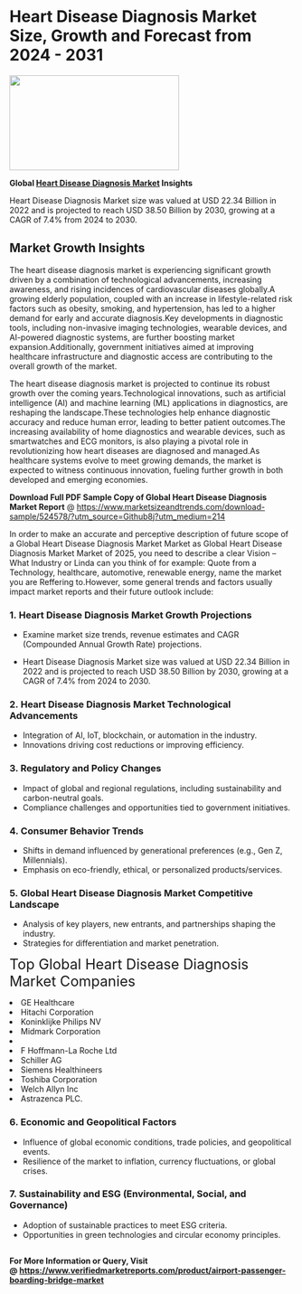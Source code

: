 <H1>Heart Disease Diagnosis Market Size, Growth and Forecast from 2024 - 2031</H1><img class="aligncenter size-medium wp-image-584254" src="https://thirdeyenews.in/wp-content/uploads/2024/09/Global-Market-Research-300x168.jpeg" alt="" width="300" height="168" /><p><strong>Global&nbsp;<a href="https://www.marketsizeandtrends.com/download-sample/524578/?utm_source=Github8j?utm_medium=214">Heart Disease Diagnosis Market</a> Insights</strong></p><p>Heart Disease Diagnosis Market size was valued at USD 22.34 Billion in 2022 and is projected to reach USD 38.50 Billion by 2030, growing at a CAGR of 7.4% from 2024 to 2030.</p><p><h2>Market Growth Insights</h2> <p>The heart disease diagnosis market is experiencing significant growth driven by a combination of technological advancements, increasing awareness, and rising incidences of cardiovascular diseases globally.A growing elderly population, coupled with an increase in lifestyle-related risk factors such as obesity, smoking, and hypertension, has led to a higher demand for early and accurate diagnosis.Key developments in diagnostic tools, including non-invasive imaging technologies, wearable devices, and AI-powered diagnostic systems, are further boosting market expansion.Additionally, government initiatives aimed at improving healthcare infrastructure and diagnostic access are contributing to the overall growth of the market.</p> <p>The heart disease diagnosis market is projected to continue its robust growth over the coming years.Technological innovations, such as artificial intelligence (AI) and machine learning (ML) applications in diagnostics, are reshaping the landscape.These technologies help enhance diagnostic accuracy and reduce human error, leading to better patient outcomes.The increasing availability of home diagnostics and wearable devices, such as smartwatches and ECG monitors, is also playing a pivotal role in revolutionizing how heart diseases are diagnosed and managed.As healthcare systems evolve to meet growing demands, the market is expected to witness continuous innovation, fueling further growth in both developed and emerging economies.</p> <p><span class=""><strong>Download Full PDF Sample Copy of Global Heart Disease Diagnosis Market Report</strong> @ <a href="https://www.marketsizeandtrends.com/download-sample/524578/?utm_source=Github8j?utm_medium=214" target="_blank">https://www.marketsizeandtrends.com/download-sample/524578/?utm_source=Github8j?utm_medium=214</a></span></p><p>In order to make an accurate and perceptive description of future scope of a Global&nbsp;Heart Disease Diagnosis Market Market as Global&nbsp;Heart Disease Diagnosis Market Market of 2025, you need to describe a clear Vision &ndash; What Industry or Linda can you think of for example: Quote from a Technology, healthcare, automotive, renewable energy, name the market you are Reffering to.However, some general trends and factors usually impact market reports and their future outlook include:</p><h3>1.&nbsp;<strong>Heart Disease Diagnosis Market Growth Projections</strong></h3><ul><li>Examine market size trends, revenue estimates and CAGR (Compounded Annual Growth Rate) projections.</li><li><p>Heart Disease Diagnosis Market size was valued at USD 22.34 Billion in 2022 and is projected to reach USD 38.50 Billion by 2030, growing at a CAGR of 7.4% from 2024 to 2030.</p></li></ul><h3>2.&nbsp;<strong>Heart Disease Diagnosis Market Technological Advancements</strong></h3><ul><li>Integration of AI, IoT, blockchain, or automation in the industry.</li><li>Innovations driving cost reductions or improving efficiency.</li></ul><h3>3.&nbsp;<strong>Regulatory and Policy Changes</strong></h3><ul><li>Impact of global and regional regulations, including sustainability and carbon-neutral goals.</li><li>Compliance challenges and opportunities tied to government initiatives.</li></ul><h3>4.&nbsp;<strong>Consumer Behavior Trends</strong></h3><ul><li>Shifts in demand influenced by generational preferences (e.g., Gen Z, Millennials).</li><li>Emphasis on eco-friendly, ethical, or personalized products/services.</li></ul><h3>5.&nbsp;<strong>Global Heart Disease Diagnosis Market Competitive Landscape</strong></h3><ul><li>Analysis of key players, new entrants, and partnerships shaping the industry.</li><li>Strategies for differentiation and market penetration.</li></ul><p data-pm-slice="1 1 []"><span style="color: inherit; font-family: inherit; font-size: 25px;">Top Global Heart Disease Diagnosis Market Companies</span></p><div class="" data-test-id=""><p><li>GE Healthcare</li><li> Hitachi Corporation</li><li> Koninklijke Philips NV</li><li> Midmark Corporation</li><li></li><li> F Hoffmann-La Roche Ltd</li><li> Schiller AG</li><li> Siemens Healthineers</li><li> Toshiba Corporation</li><li> Welch Allyn Inc</li><li> Astrazenca PLC.</li></p></div><h3>6.&nbsp;<strong>Economic and Geopolitical Factors</strong></h3><ul><li>Influence of global economic conditions, trade policies, and geopolitical events.</li><li>Resilience of the market to inflation, currency fluctuations, or global crises.</li></ul><h3>7.&nbsp;<strong>Sustainability and ESG (Environmental, Social, and Governance)</strong></h3><ul><li>Adoption of sustainable practices to meet ESG criteria.</li><li>Opportunities in green technologies and circular economy principles.</li></ul><h2><strong style="font-size: 14px;">For More Information or Query, Visit @&nbsp;</strong><a style="background-color: #ffffff; font-size: 14px;" href="https://www.marketsizeandtrends.com/report/heart-disease-diagnosis-market/" target="_blank">https://www.verifiedmarketreports.com/product/airport-passenger-boarding-bridge-market</a></h2>